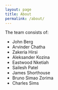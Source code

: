 ```yaml
---
layout: page
title: About
permalink: /about/
---
```


The team consists of:
- John Berg
- Arvinder Chatha
- Zakeria Hirsi
- Aleksander Kozina
- Eastwood Nketiah
- Sailesh Patel
- James Shorthouse
- Bruno Simao Zorima
- Charles Sims
